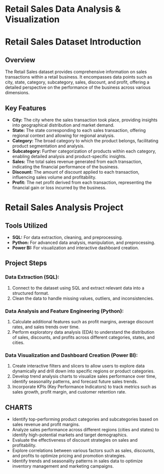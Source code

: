 # Retail Sales Data Analysis & Visualization

# Retail Sales Dataset Introduction

## Overview
The Retail Sales dataset provides comprehensive information on sales transactions within a retail business. It encompasses data points such as city, state, category, subcategory, sales, discount, and profit, offering a detailed perspective on the performance of the business across various dimensions.

## Key Features
- **City:** The city where the sales transaction took place, providing insights into geographical distribution and market demand.
- **State:** The state corresponding to each sales transaction, offering regional context and allowing for regional analysis.
- **Category:** The broad category to which the product belongs, facilitating product segmentation and analysis.
- **Subcategory:** Further categorization of products within each category, enabling detailed analysis and product-specific insights.
- **Sales:** The total sales revenue generated from each transaction, indicating the financial performance of the business.
- **Discount:** The amount of discount applied to each transaction, influencing sales volume and profitability.
- **Profit:** The net profit derived from each transaction, representing the financial gain or loss incurred by the business.
# Retail Sales Analysis Project

## Tools Utilized
- **SQL:** For data extraction, cleaning, and preprocessing.
- **Python:** For advanced data analysis, manipulation, and preprocessing.
- **Power BI:** For visualization and interactive dashboard creation.

## Project Steps

### Data Extraction (SQL):
1. Connect to the dataset using SQL and extract relevant data into a structured format.
2. Clean the data to handle missing values, outliers, and inconsistencies.

### Data Analysis and Feature Engineering (Python):
1. Calculate additional features such as profit margins, average discount rates, and sales trends over time.
2. Perform exploratory data analysis (EDA) to understand the distribution of sales, discounts, and profits across different categories, states, and cities.

### Data Visualization and Dashboard Creation (Power BI):
1. Create interactive filters and slicers to allow users to explore data dynamically and drill down into specific regions or product categories.
2. Develop trend analysis charts to visualize sales performance over time, identify seasonality patterns, and forecast future sales trends.
3. Incorporate KPIs (Key Performance Indicators) to track metrics such as sales growth, profit margin, and customer retention rate.
## CHARTS 
- Identify top-performing product categories and subcategories based on sales revenue and profit margins.
- Analyze sales performance across different regions (cities and states) to identify high-potential markets and target demographics.
- Evaluate the effectiveness of discount strategies on sales and profitability.
- Explore correlations between various factors such as sales, discounts, and profits to optimize pricing and promotion strategies.
- Identify trends and seasonality patterns in sales data to optimize inventory management and marketing campaigns.